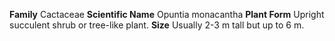  **Family** Cactaceae **Scientific Name** Opuntia monacantha **Plant Form** Upright succulent shrub or tree-like plant. **Size** Usually 2-3 m tall but up to 6 m.